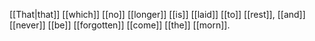 [[That|that]] [[which]] [[no]] [[longer]] [[is]] [[laid]] [[to]] [[rest]], [[and]] [[never]] [[be]] [[forgotten]] [[come]] [[the]] [[morn]].